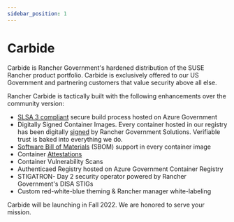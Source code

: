 ```yaml
---
sidebar_position: 1
---
```


# Carbide

Carbide is Rancher Government's hardened distribution of the SUSE Rancher product portfolio. Carbide is exclusively offered to our US Government and partnering customers that value security above all else. 

Rancher Carbide is tactically built with the following enhancements over the community version:
* [SLSA 3 compliant](https://slsa.dev/) secure build process hosted on Azure Government
* Digitally Signed Container Images. Every container hosted in our registry has been digitally [signed](https://rancherfederal.github.io/carbide-docs/docs/registry-docs/validating-images) by Rancher Government Solutions. Verifiable trust is baked into everything we do.
* [Software Bill of Materials](https://www.google.com/url?sa=t&rct=j&q=&esrc=s&source=web&cd=&cad=rja&uact=8&ved=2ahUKEwiW0KSchfL5AhWPkIkEHf6QASQQFnoECAkQAQ&url=https%3A%2F%2Fwww.cisa.gov%2Fsbom&usg=AOvVaw2_RntIRhhNuizqtvNQxmyP) (SBOM) support in every container image
* Container [Attestations](https://www.testifysec.com/blog/what-is-a-supply-chain-attestation/)
* Container Vulnerability Scans
* Authenticaed Registry hosted on Azure Government Container Registry
* STIGATRON- Day 2 security operator powered by Rancher Government's DISA STIGs 
* Custom red-white-blue theming & Rancher manager white-labeling

Carbide will be launching in Fall 2022. We are honored to serve your mission.
